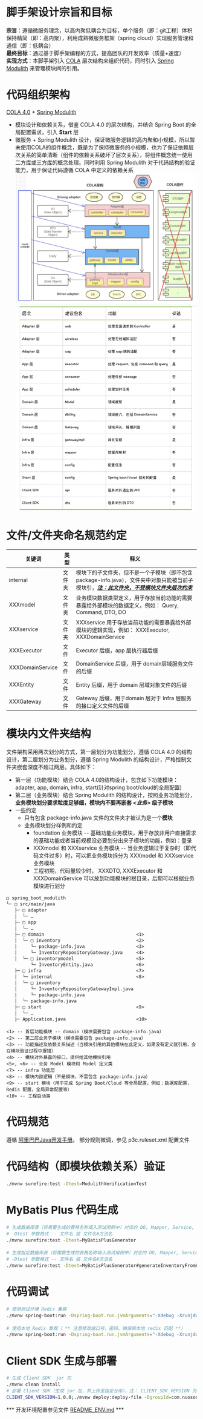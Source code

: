 # 脚手架设计宗旨和目标
**宗旨**：遵循微服务理念，以高内聚低耦合为目标，单个服务（即：git工程）体积保持精简（即：高内聚），利用成熟微服务框架（spring cloud）实现服务管理和通信（即：低耦合）    
**最终目标**：通过基于脚手架编程的方式，提高团队的开发效率（质量+速度）  
**实现方式**：本脚手架引入 [COLA](https://github.com/alibaba/COLA) 层次结构来组织代码，同时引入 [Spring Modulith](https://spring.io/projects/spring-modulith/) 来管理模块间的引用。  

# 代码组织架构
 [COLA 4.0](https://github.com/alibaba/COLA) + [Spring Modulith](https://spring.io/projects/spring-modulith/)  
* 模块设计和依赖关系，借鉴 COLA 4.0 的层次结构，并结合 Spring Boot 的全局配置需求，引入 **Start** 层  
* 微服务 + Spring Modulith 设计，保证微服务逻辑的高内聚和小规模，所以暂未使用COLA的组件概念，既是为了保持微服务的小规模，也为了保证依赖层次关系的简单清晰（组件的依赖关系破坏了层次关系），将组件概念统一使用二方库或三方库的概念处理。同时利用 Spring Modulith 对于代码结构的验证能力，用于保证代码遵循 COLA 中定义的依赖关系      
![架构](./docs/cola-4.0-modulith-arch.jpg)
![代码组织](./docs/cola-4.0-modulith-code-org.jpg)

# 文件/文件夹命名规范约定
| 关键词           | 类型   | 释义                                                                                                                                                |
|------------------|--------|-----------------------------------------------------------------------------------------------------------------------------------------------------|
| internal         | 文件夹 | 模块下的子文件夹，但不是一个子模块（即不包含 package-info.java），文件夹中对象只能被当前子模块引，**<u>_注：此文件夹，不受模块文件夹层次约束_</u>** |
| XXXmodel         | 文件夹 | 业务模块数据类型定义，用于存放当前功能的需要暴露给外部模块的数据定义，例如： Query, Command, DTO, DO                                                |
| XXXservice       | 文件夹 | XXXservice 用于存放当前功能的需要暴露给外部模块的逻辑实现，例如： XXXExecutor, XXXDomainService                                                     |
| XXXExecutor      | 文件   | Executor 后缀，app 层执行器后缀                                                                                                                     |
| XXXDomainService | 文件   | DomainService 后缀，用于 domain层域服务文件的后缀                                                                                                   |
| XXXEntity        | 文件   | Entity 后缀，用于 domain 层域对象文件的后缀                                                                                                         |
| XXXGateway       | 文件   | Gateway 后缀，用于domain 层对于 Infra 层服务的接口定义文件的后缀                                                                                    |




# 模块内文件夹结构
文件架构采用两次划分的方式，第一层划分为功能划分，遵循 COLA 4.0 的结构设计，第二层划分为业务划分，遵循 Spring Modulith 的结构设计，严格控制文件夹嵌套深度不超过两层。具体如下：  
* 第一层（功能模块）结合 COLA 4.0的结构设计，包含如下功能模块：adapter, app, domain, infra, start(针对spring boot/cloud的全局配置)
* 第二层（业务模块）结合 Spring Modulith 的结构设计，按照业务功能划分，**业务模块划分要求粒度足够细，模块内不要再嵌套 *<业务>* 级子模块**  
* 一些约定  
   * 只有包含 package-info.java 文件的文件夹才被认为是一个**模块**
   * 业务模块划分样例和约定
      * foundation 业务模块 -- 基础功能业务模块，用于存放非用户直接需求的基础功能或者当前规模没必要划分出来子模块的功能，例如：登录  
      * XXXmodel 和 XXXservice 业务模块 -- 当业务逻辑过于复杂时（即代码文件过多）时，可以把业务模块拆分为 XXXmodel 和 XXXservice 业务模块
      * 工程初期，代码量较少时， XXXDTO, XXXExecutor 和 XXXDomainService 可以放到功能模块的根目录，后期可以根据业务模块进行划分  

``` text
□ spring_boot_modulith
└─ □ src/main/java
   ├─ □ adapter         
   │  └─ …
   ├─ □ app  
   │  └─ …       
   ├─ □ domain                                  <1>
   │  └─ □ inventory                            <2>
   |     └─ package-info.java                   <3>
   │     └─ InventoryRepositoryGateway.java     <4>   
   │  └─ □ inventorymodel                       <5>
         └─ InventoryEntity.java                <6>
   ├─ □ infra                                   <7> 
   │  └─ internal                               <8> 
   |  └─ □ inventory                              
   │     └─ InventoryRepositoryGatewayImpl.java 
   |     └─ package-info.java 
   │  └─ package-info.java                        
   ├─ □ start                                   <9>
   │  └─ …       
   ├─ Application.java                          <10>  
   
<1> -- 首层功能模块 -- domain（模块需要包含 package-info.java）
<2> -- 第二层业务子模块（模块需要包含 package-info.java）
<3> -- 功能描述及依赖关系描述（当模块引用的其他模块在此定义，如果没有定义就引用，会在模块验证过程中报错） 
<4> -- 模块对外暴露的接口，提供给其他模块引用
<5>, <6> -- 业务 Model 模块和 Model 定义类  
<7> -- infra 功能层
<8> -- 模块内部逻辑（不是模块，不需包含 package-info.java）  
<9> -- start 模块（用于完成 Spring Boot/Cloud 等全局配置，例如：数据库配置，Redis 配置，全局异常配置等）  
<10> -- 工程启动类   

```

# 代码规范
遵循 [阿里巴巴Java开发手册](./docs/Java开发手册(黄山版).pdf)。 部分规则微调，参见 p3c.ruleset.xml 配置文件


# 代码结构（即模块依赖关系）验证
```bash
./mvnw surefire:test -Dtest=ModulithVerificationTest  
```

# MyBatis Plus 代码生成
```bash
# 生成数据库表（将需要生成的表格名称填入测试用例中）对应的 DO, Mapper, Service, Controller 等代码
# -Dtest 参数格式 -- 文件名 或 文件名#方法名
./mvnw surefire:test -Dtest=MyBatisPlusGenerator

# 生成指定数据库表（将需要生成的表格名称填入测试用例中）对应的 DO, Mapper, Service, Controller 等代码
# -Dtest 参数格式 -- 文件名 或 文件名#方法名
./mvnw surefire:test -Dtest=MyBatisPlusGenerator#generateInventoryFromH2

```

# 代码调试
```bash
# 使用测试环境 Redis 集群
./mvnw spring-boot:run -Dspring-boot.run.jvmArguments="-Xdebug -Xrunjdwp:transport=dt_socket,server=y,suspend=y,address=5005" -Dspring-boot.run.arguments="--spring.profiles.active=dev"

# 使用本地 Redis 集群（ ** 注意修改端口号，密码，确保和本地 redis 匹配 **）
./mvnw spring-boot:run -Dspring-boot.run.jvmArguments="-Xdebug -Xrunjdwp:transport=dt_socket,server=y,suspend=y,address=5005"  -Dspring-boot.run.arguments="--spring.profiles.active=dev --spring.data.redis.cluster.nodes=localhost:7000 --spring.data.redis.password=1q2w3e"
```
# Client SDK 生成与部署
```bash
# 生成 Client SDK  jar 包
./mvnw clean install
# 部署 Client SDK（生成 jar 包，并上传至指定仓库），注： CLIENT_SDK_VERSION 为版本号
CLIENT_SDK_VERSION=1.0.0;./mvnw deploy:deploy-file -DgroupId=com.nuoson.modulith -DartifactId=modulith-client -Dpackaging=jar -DrepositoryId=<依赖库Id> -Durl=<依赖库Url> -DgeneratePom=false -Dversion=${CLIENT_SDK_VERSION}-SNAPSHOT -Dfile=target/client/modulith-${CLIENT_SDK_VERSION}-client.jar
```
*** 开发环境配置参见文件 [README_ENV.md](./README_ENV.md) ***

